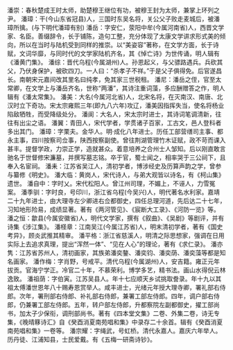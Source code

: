 潘崇：春秋楚成王时太师，助楚穆王继位有功，被穆王封为太师，兼掌上环列之尹。
潘璋：干(今山东省冠县)人，三国时东吴名将，关公父子败走麦城后，被潘璋所擒。(与下明代潘璋有别)
潘岳：字安仁，荥阳中牟(今属河南省)人，西晋文学家、名臣。善缀辞令，长于铺陈，造句工整，充分体现了太康文学讲求形式美的倾向，所以在当时与陆机受到同样的推崇。以“美姿容”著称，在文学方面，长于诗赋，文词华靡，与同时代的文学家陆机齐名，其《悼亡诗》为世传诵，明人辑有《潘黄门集》。
潘综：晋代乌程(今属湖州)人。孙恩起义，与父骠路遇兵。兵砍其父，乃伏身保护，被砍四刀。一人曰：“杀孝子不祥。”于是父子俱得免。后官遂昌长。南朝宋元嘉间改其里名曰纯孝，免其家三世税租。
潘尼：潘岳之侄，官至太常卿，在文学上与潘岳齐名，世称“两潘”，其诗注重词藻，多应酬赠答之作，明人辑有《潘太常集》。
潘美：大名(今属河北省)人，北宋名将，在灭南汉、南唐、北汉时立下奇功。宋太宗雍熙三年(即九八六年)攻辽，潘美因指挥失当，使名将杨业陷敌牺牲，而受降级处分。
潘阆：大名人，宋太宗时进士，其诗词笔调清新，往往有出尘之语。
潘翼：青田人，宋代学者，学贯诸子百家，工古文，邑人登科者多出其门。
潘璋：字栗夫。金华人。明·成化八年进士。历任工部营缮司主事、都永主事，四川按察司佥事，陕西按察副使。曾往荆湖管理竹木证赋，政不苛而课入甚丰。提督学政，力崇正学，造就甚众。着意培养之合州士人邹知。后以刚直敢言驰名于世督修宋濂墓，并撰写墓志铭。卒于官，蜀士闻之，相率哭于三公祠下，且奉入名宦祠。
潘耒：江苏省吴江人，清初学者，博涉经史及历算声韵之学，曾参与纂修《明史》。
潘大临：黄岗人，宋代诗人，与弟大观皆以诗名，有《柯山集》遗世。
潘自中：字时乂。宋代松阳人。曾江州司理，不媚上，不诬人，力雪冤案。
潘季驯：字时良，号印川，浙江省乌程(今吴兴)人，明代著名水利家。嘉靖二十九年进士，由大理寺左少卿进右佥都御史，四任总理河道，先后达二十七年，习知地形险易，成绩显著。著有《两河管见》、《宸断大工录》、《河防一览》等。
潘之恒：歙县(今属安徽省)人，明代文学家，撰有《叙曲》、《吴剧》等剧评，并有诗集《涉江集》。
潘柽章：江南吴江(今属江苏省)人，明末清初学者，著有《国史考异》，顾炎武推其精审。
潘平格：浙江省慈溪人，明清之际思想家，强调在日用实际上去追求真理，提出“浑然一体”、“见在人心”的理论，著有《求仁录》。
潘亦隽：江苏省苏州人，清初画家，其族弟潘奕鏊、潘奕钧、潘奕荫、潘奕藻等都是知名画家。
潘作梅：字肖野，号戒平。清代乌程(今属湖州)人，安吉籍。雍正元年拔贡。官海宁学正。冷官二十年，不慕荣利。博学多艺，精书法。画山水得倪云林逸致。
潘祖荫：字伯寅。江苏吴县人。年十七应顺天乡试挑取誊录。年十九以其祖太傅潘世恩年八十赐寿恩赏举人。咸丰进士，光绪元年授大理寺卿，署礼部右侍郎。次年，署刑部右侍郎、补礼部右侍郎，兼署工部左侍郎。四年，调户部右侍郎，仍兼署工部左侍郎。五年，转户部左侍郎，升都察院左副都御史，擢工部尚书，加太子少保衔，调刑部尚书。著有《四本堂文集》二卷、外集二卷，诗无专集，《晚晴簃诗汇》自《癸酉消夏南苑唱和集》中录存二十余首。辑有《癸酉消夏南苑唱和集》一卷等。
潘宗耀：字绳武，号虹桥。清代永嘉人。嘉庆六年举人。历丹徒、江浦知县，士民爱戴。有《五梅一研斋诗钞》。
